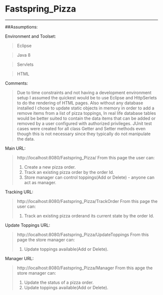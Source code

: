 # Fastspring_Pizza
---------------------
##Assumptions:

Environment and Toolset:
>Eclipse

>Java 8

>Servlets

>HTML

Comments:
>Due to time constraints and not having a development environment setup I assumed the quickest would be to use Eclipse and HttpSerlets to do the rendering of HTML pages.  Also without any database installed I chose to update static objects in memory in order to add a remove items from a list of pizza toppings, In real life database tables would be better suited to contain the data items that can be added or removed by a user configured with authorized privileges.  JUnit test cases were created for all class Getter and Setter methods even though this is not necessary since they typically do not manipulate the data.

Main URL:
>http://localhost:8080/Fastspring_Pizza/
From this page the user can:
>1. Create a new pizza order.
>2. Track an existing pizza order by the order Id.
>3. Store manager can control toppings(Add or Delete) - anyone can act as manager.

Tracking URL:
>http://localhost:8080/Fastspring_Pizza/TrackOrder
From this page the user can:
>1. Track an existing pizza orderand its current state by the order Id.

Update Toppings URL:
>http://localhost:8080/Fastspring_Pizza/UpdateToppings
From this page the store manager can:
>1. Update toppings available(Add or Delete).

Manager URL:
>http://localhost:8080/Fastspring_Pizza/Manager
From this apge the store manager can:
>1. Update the status of a pizza order.
>2. Update toppings available(Add or Delete).